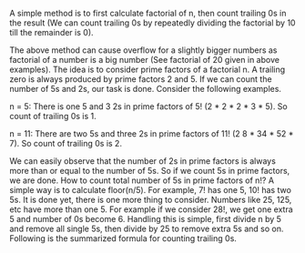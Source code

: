 A simple method is to first calculate factorial of n, then count trailing 0s in the result (We can count trailing 0s by repeatedly dividing the factorial by 10 till the remainder is 0).

The above method can cause overflow for a slightly bigger numbers as factorial of a number is a big number (See factorial of 20 given in above examples). The idea is to consider prime factors of a factorial n. A trailing zero is always produced by prime factors 2 and 5. If we can count the number of 5s and 2s, our task is done. Consider the following examples.

n = 5: There is one 5 and 3 2s in prime factors of 5! (2 * 2 * 2 * 3 * 5). So count of trailing 0s is 1.

n = 11: There are two 5s and three 2s in prime factors of 11! (2 8 * 34 * 52 * 7). So count of trailing 0s is 2.

We can easily observe that the number of 2s in prime factors is always more than or equal to the number of 5s. So if we count 5s in prime factors, we are done. How to count total number of 5s in prime factors of n!? A simple way is to calculate floor(n/5). For example, 7! has one 5, 10! has two 5s. It is done yet, there is one more thing to consider. Numbers like 25, 125, etc have more than one 5. For example if we consider 28!, we get one extra 5 and number of 0s become 6. Handling this is simple, first divide n by 5 and remove all single 5s, then divide by 25 to remove extra 5s and so on. Following is the summarized formula for counting trailing 0s.
